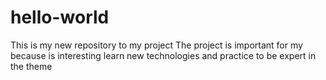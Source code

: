 # hello-world
This is my new repository to my project 
The project is important for my because is interesting learn new technologies and practice to be expert in the theme 
